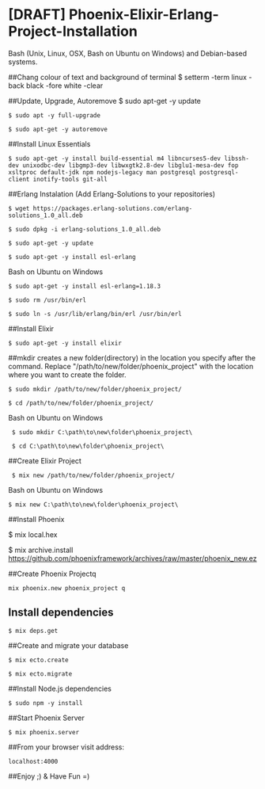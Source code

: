 # [DRAFT] Phoenix-Elixir-Erlang-Project-Installation

Bash (Unix, Linux, OSX, Bash on Ubuntu on Windows) and Debian-based systems.

##Chang colour of text and background of terminal
    $ setterm -term linux -back black -fore white -clear
    
##Update, Upgrade, Autoremove
    $ sudo apt-get -y update

    $ sudo apt -y full-upgrade

    $ sudo apt-get -y autoremove

##Install Linux Essentials

    $ sudo apt-get -y install build-essential m4 libncurses5-dev libssh-dev unixodbc-dev libgmp3-dev libwxgtk2.8-dev libglu1-mesa-dev fop xsltproc default-jdk npm nodejs-legacy man postgresql postgresql-client inotify-tools git-all

##Erlang Instalation (Add Erlang-Solutions to your repositories)

    $ wget https://packages.erlang-solutions.com/erlang-solutions_1.0_all.deb
    
    $ sudo dpkg -i erlang-solutions_1.0_all.deb

    $ sudo apt-get -y update

    $ sudo apt-get -y install esl-erlang                
   
   Bash on Ubuntu on Windows
   
    $ sudo apt-get -y install esl-erlang=1.18.3
    
    $ sudo rm /usr/bin/erl
    
    $ sudo ln -s /usr/lib/erlang/bin/erl /usr/bin/erl

##Install Elixir

    $ sudo apt-get -y install elixir
    
##mkdir creates a new folder(directory) in the location you specify after the command. Replace "/path/to/new/folder/phoenix_project" with the location where you want to create the folder.

    $ sudo mkdir /path/to/new/folder/phoenix_project/

    $ cd /path/to/new/folder/phoenix_project/

Bash on Ubuntu on Windows

     $ sudo mkdir C:\path\to\new\folder\phoenix_project\

     $ cd C:\path\to\new\folder\phoenix_project\
    
##Create Elixir Project

     $ mix new /path/to/new/folder/phoenix_project/

Bash on Ubuntu on Windows

    $ mix new C:\path\to\new\folder\phoenix_project\

##Install Phoenix

   $ mix local.hex
   
   $ mix archive.install https://github.com/phoenixframework/archives/raw/master/phoenix_new.ez
   
##Create Phoenix Projectq

    mix phoenix.new phoenix_project q

## Install dependencies

    $ mix deps.get

##Create and migrate your database

    $ mix ecto.create
    
    $ mix ecto.migrate

##Install Node.js dependencies

    $ sudo npm -y install

##Start Phoenix Server

    $ mix phoenix.server

##From your browser visit address:

    localhost:4000

##Enjoy ;) & Have Fun =)
